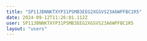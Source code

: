 ```yaml
---
title: "SP11JBNNKTXYP31PSMB3EEG2XGSVS23A6WPFBC1R5"
date: 2024-09-12T11:26:01.112Z
user: SP11JBNNKTXYP31PSMB3EEG2XGSVS23A6WPFBC1R5
layout: "users"
---
```

    
